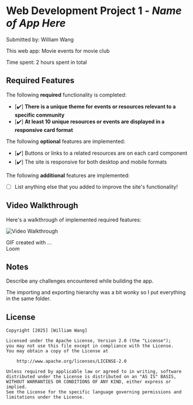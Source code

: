 # Web Development Project 1 - *Name of App Here*

Submitted by: William Wang

This web app: Movie events for movie club

Time spent: 2 hours spent in total

## Required Features

The following **required** functionality is completed:

- [✔️] **There is a unique theme for events or resources relevant to a specific community**
- [✔️] **At least 10 unique resources or events are displayed in a responsive card format**

The following **optional** features are implemented:

- [✔️] Buttons or links to a related resources are on each card component
- [✔️] The site is responsive for both desktop and mobile formats

The following **additional** features are implemented:

* [ ] List anything else that you added to improve the site's functionality!

## Video Walkthrough

Here's a walkthrough of implemented required features:

<img src="https://www.loom.com/share/a3dfd2a30eaf41ceb75415b4b8ca9981" title='Video Walkthrough' width='' alt='Video Walkthrough' />

<!-- Replace this with whatever GIF tool you used! -->
GIF created with ...  
Loom

## Notes

Describe any challenges encountered while building the app.

The importing and exporting hierarchy was a bit wonky so I put everything in the same folder.
## License

    Copyright [2025] [William Wang]

    Licensed under the Apache License, Version 2.0 (the "License");
    you may not use this file except in compliance with the License.
    You may obtain a copy of the License at

        http://www.apache.org/licenses/LICENSE-2.0

    Unless required by applicable law or agreed to in writing, software
    distributed under the License is distributed on an "AS IS" BASIS,
    WITHOUT WARRANTIES OR CONDITIONS OF ANY KIND, either express or implied.
    See the License for the specific language governing permissions and
    limitations under the License.
